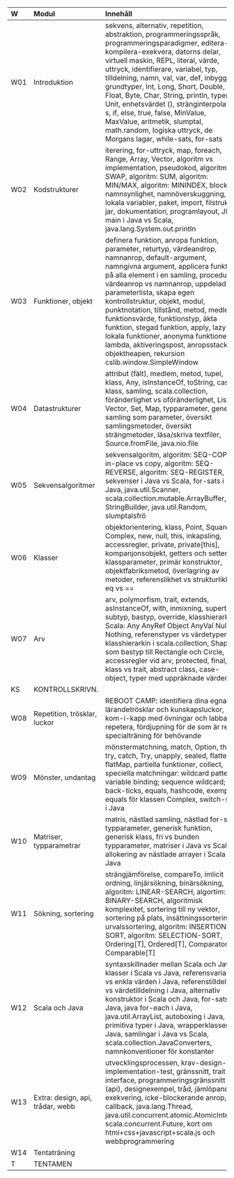 | W   | Modul                            | Innehåll |
|:----|:---------------------------------|:--|
| W01 | Introduktion                     | sekvens, alternativ, repetition, abstraktion, programmeringsspråk, programmeringsparadigmer, editera-kompilera-exekvera, datorns delar, virtuell maskin, REPL, literal, värde, uttryck, identifierare, variabel, typ, tilldelning, namn, val, var, def, inbyggda grundtyper, Int, Long, Short, Double, Float, Byte, Char, String, println, typen Unit, enhetsvärdet (), stränginterpolatorn s, if, else, true, false, MinValue, MaxValue, aritmetik, slumptal, math.random, logiska uttryck, de Morgans lagar, while-sats, for-sats |
| W02 | Kodstrukturer                    | iterering, for-uttryck, map, foreach, Range, Array, Vector, algoritm vs implementation, pseudokod, algoritm: SWAP, algoritm: SUM, algoritm: MIN/MAX, algoritm: MININDEX, block, namnsynlighet, namnöverskuggning, lokala variabler, paket, import, filstruktur, jar, dokumentation, programlayout, JDK, main i Java vs Scala, java.lang.System.out.println |
| W03 | Funktioner, objekt               | definera funktion, anropa funktion, parameter, returtyp, värdeandrop, namnanrop, default-argument, namngivna argument, applicera funktion på alla element i en samling, procedur, värdeanrop vs namnanrop, uppdelad parameterlista, skapa egen kontrollstruktur, objekt, modul, punktnotation, tillstånd, metod, medlem, funktionsvärde, funktionstyp, äkta funktion, stegad funktion, apply, lazy val, lokala funktioner, anonyma funktioner, lambda, aktiveringspost, anropsstacken, objektheapen, rekursion  cslib.window.SimpleWindow |
| W04 | Datastrukturer                   | attribut (fält), medlem, metod, tupel, klass, Any, isInstanceOf, toString, case-klass, samling, scala.collection, föränderlighet vs oföränderlighet, List, Vector, Set, Map, typparameter, generisk samling som parameter, översikt samlingsmetoder, översikt strängmetoder, läsa/skriva textfiler, Source.fromFile, java.nio.file |
| W05 | Sekvensalgoritmer                | sekvensalgoritm, algoritm: SEQ-COPY, in-place vs copy, algoritm: SEQ-REVERSE, algoritm: SEQ-REGISTER, sekvenser i Java vs Scala, for-sats i Java, java.util.Scanner, scala.collection.mutable.ArrayBuffer, StringBuilder, java.util.Random, slumptalsfrö |
| W06 | Klasser                          | objektorientering, klass, Point, Square, Complex, new, null, this, inkapsling, accessregler, private, private[this], kompanjonsobjekt, getters och setters, klassparameter, primär konstruktor, objektfabriksmetod, överlagring av metoder, referenslikhet vs strukturlikhet, eq vs == |
| W07 | Arv                              | arv, polymorfism, trait, extends, asInstanceOf, with, inmixning, supertyp, subtyp, bastyp, override, klasshierarkin i Scala: Any AnyRef Object AnyVal Null Nothing, referenstyper vs värdetyper, klasshierarkin i scala.collection, Shape som bastyp till Rectangle och Circle, accessregler vid arv, protected, final, klass vs trait, abstract class, case-object, typer med uppräknade värden |
| KS  | KONTROLLSKRIVN.                  |  |
| W08 | Repetition, trösklar, luckor     | REBOOT CAMP: identifiera dina egna lärandetrösklar och kunskapsluckor, kom-i-kapp med övningar och labbar, repetera, fördjupning för de som är redo, specialträning för behövande |
| W09 | Mönster, undantag                | mönstermatchning, match, Option, throw, try, catch, Try, unapply, sealed, flatten, flatMap, partiella funktioner, collect, speciella matchningar: wildcard pattern; variable binding; sequence wildcard; back-ticks, equals, hashcode, exempel: equals för klassen Complex, switch-sats i Java |
| W10 | Matriser, typparametrar          | matris, nästlad samling, nästlad for-sats, typparameter, generisk funktion, generisk klass, fri vs bunden typparameter, matriser i Java vs Scala, allokering av nästlade arrayer i Scala och Java |
| W11 | Sökning, sortering               | strängjämförelse, compareTo, imlicit ordning, linjärsökning, binärsökning, algoritm: LINEAR-SEARCH, algortim: BINARY-SEARCH, algoritmisk komplexitet, sortering till ny vektor, sortering på plats, insättningssortering, urvalssortering, algoritm: INSERTION-SORT, algoritm: SELECTION-SORT, Ordering[T], Ordered[T], Comparator[T], Comparable[T] |
| W12 | Scala och Java                   | syntaxskillnader mellan Scala och Java, klasser i Scala vs Java, referensvariabler vs enkla värden i Java, referenstilldelning vs värdetilldelning i Java, alternativ konstruktor i Scala och Java, for-sats i Java, java for-each i Java, java.util.ArrayList, autoboxing i Java, primitiva typer i Java, wrapperklasser i Java, samlingar i Java vs Scala, scala.collection.JavaConverters, namnkonventioner för konstanter |
| W13 | Extra: design, api, trådar, webb | utvecklingsprocessen, krav-design-implementation-test, gränssnitt, trait vs interface, programmeringsgränssnitt (api), designexempel, tråd, jämlöpande exekvering, icke-blockerande anrop, callback, java.lang.Thread, java.util.concurrent.atomic.AtomicInteger, scala.concurrent.Future, kort om html+css+javascript+scala.js och webbprogrammering |
| W14 | Tentaträning                     |  |
| T   | TENTAMEN                         |  |